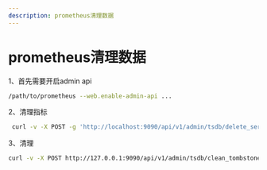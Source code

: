 ```yaml
---
description: prometheus清理数据
---
```


# prometheus清理数据

1、首先需要开启admin api

```bash
/path/to/prometheus --web.enable-admin-api ...
```

2、清理指标

```bash
 curl -v -X POST -g 'http://localhost:9090/api/v1/admin/tsdb/delete_series?match[]=<metrics>{<condition>}&end=1716791083&start=1716787483'
```

3、清理

```bash
curl -v -X POST http://127.0.0.1:9090/api/v1/admin/tsdb/clean_tombstones
```
